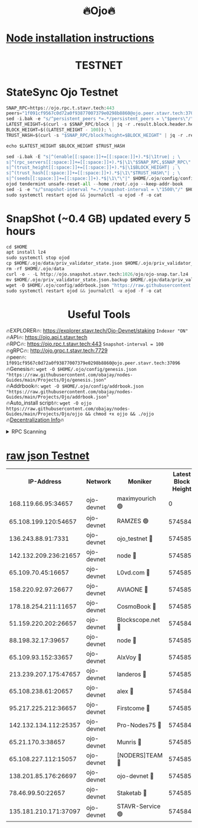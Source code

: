 <h1 align="center"> 🔥Ojo🔥</h1>

[Node installation instructions](https://github.com/obajay/nodes-Guides/tree/main/Projects/Ojo)
=

<h1 align="center"> TESTNET</h1>

# StateSync Ojo Testnet
```python
SNAP_RPC=https://ojo.rpc.t.stavr.tech:443
peers="1f091cf9567c0d72a0f93877007379e0298b8860@ojo.peer.stavr.tech:37096"
sed -i.bak -e "s/^persistent_peers *=.*/persistent_peers = \"$peers\"/" $HOME/.ojo/config/config.toml
LATEST_HEIGHT=$(curl -s $SNAP_RPC/block | jq -r .result.block.header.height); \
BLOCK_HEIGHT=$((LATEST_HEIGHT - 100)); \
TRUST_HASH=$(curl -s "$SNAP_RPC/block?height=$BLOCK_HEIGHT" | jq -r .result.block_id.hash)

echo $LATEST_HEIGHT $BLOCK_HEIGHT $TRUST_HASH

sed -i.bak -E "s|^(enable[[:space:]]+=[[:space:]]+).*$|\1true| ; \
s|^(rpc_servers[[:space:]]+=[[:space:]]+).*$|\1\"$SNAP_RPC,$SNAP_RPC\"| ; \
s|^(trust_height[[:space:]]+=[[:space:]]+).*$|\1$BLOCK_HEIGHT| ; \
s|^(trust_hash[[:space:]]+=[[:space:]]+).*$|\1\"$TRUST_HASH\"| ; \
s|^(seeds[[:space:]]+=[[:space:]]+).*$|\1\"\"|" $HOME/.ojo/config/config.toml
ojod tendermint unsafe-reset-all --home /root/.ojo --keep-addr-book
sed -i -e "s/^snapshot-interval *=.*/snapshot-interval = \"1500\"/" $HOME/.ojo/config/app.toml
sudo systemctl restart ojod && journalctl -u ojod -f -o cat
```
# SnapShot (~0.4 GB) updated every 5 hours
```python
cd $HOME
apt install lz4
sudo systemctl stop ojod
cp $HOME/.ojo/data/priv_validator_state.json $HOME/.ojo/priv_validator_state.json.backup
rm -rf $HOME/.ojo/data
curl -o - -L http://ojo.snapshot.stavr.tech:1026/ojo/ojo-snap.tar.lz4 | lz4 -c -d - | tar -x -C $HOME/.ojo --strip-components 2
mv $HOME/.ojo/priv_validator_state.json.backup $HOME/.ojo/data/priv_validator_state.json
wget -O $HOME/.ojo/config/addrbook.json "https://raw.githubusercontent.com/obajay/nodes-Guides/main/Projects/Ojo/addrbook.json"
sudo systemctl restart ojod && journalctl -u ojod -f -o cat
```
 <h1 align="center"> Useful Tools</h1>

🔥EXPLORER🔥:        https://explorer.stavr.tech/Ojo-Devnet/staking        `Indexer "ON"` \
🔥API🔥:                     https://ojo.api.t.stavr.tech \
🔥RPC🔥:                    https://ojo.rpc.t.stavr.tech:443              `Snapshot-interval = 100` \
🔥gRPC🔥:                  http://ojo.grpc.t.stavr.tech:7729 \
🔥peer🔥:                   `1f091cf9567c0d72a0f93877007379e0298b8860@ojo.peer.stavr.tech:37096` \
🔥Genesis🔥:    ```wget -O $HOME/.ojo/config/genesis.json "https://raw.githubusercontent.com/obajay/nodes-Guides/main/Projects/Ojo/genesis.json"``` \
🔥Addrbook🔥:    ```wget -O $HOME/.ojo/config/addrbook.json "https://raw.githubusercontent.com/obajay/nodes-Guides/main/Projects/Ojo/addrbook.json"``` \
🔥Auto_install script🔥: ```wget -O ojjo https://raw.githubusercontent.com/obajay/nodes-Guides/main/Projects/Ojo/ojjo && chmod +x ojjo && ./ojjo``` \
🔥[Decentralization Info](https://github.com/obajay/StateSync-snapshots/tree/main/Projects/Ojo/Decentralization)🔥



<details>
<summary>RPC Scanning</summary>

<h2 align="center"> We scan nodes in real time every 4 hours. And we provide the final result of RPC endpoints.
We cannot influence the operation of these nodes in any way. </h2>


```python
If Voting Power is higher than 0 --> then the Node is a validator of the network and may be subject to attack and be a potential threat to the chain.
```
```python
We marked such validators with a red symbol
```

</details>

[raw json Testnet](https://rpc-check.ojot.stavr.tech/ojot/rpc-ojot-result.json)
=


<table><tr><th>IP-Address</th><th>Network</th><th>Moniker</th><th>Latest Block Height</th><th>Earliest Block Height</th><th>Catching Up</th><th>Tx Index</th><th>Voting Power</th><th>Scan Time</th></tr><tr><td>168.119.66.95:34657</td><td>ojo-devnet</td><td>maximyourich 🟢</td><td>0</td><td>0</td><td>False</td><td>on</td><td>0</td><td>2024-03-05T22:23:15.942369029UTC</td></tr><tr><td>65.108.199.120:54657</td><td>ojo-devnet</td><td>RAMZES 🟢</td><td>5745849</td><td>306156</td><td>False</td><td>on</td><td>0</td><td>2024-03-05T22:23:15.654024921UTC</td></tr><tr><td>136.243.88.91:7331</td><td>ojo-devnet</td><td>ojo_testnet 🔴</td><td>5745850</td><td>308845</td><td>False</td><td>on</td><td>1000</td><td>2024-03-05T22:23:23.456964232UTC</td></tr><tr><td>142.132.209.236:21657</td><td>ojo-devnet</td><td>node 🔴</td><td>5745852</td><td>350001</td><td>False</td><td>on</td><td>1999</td><td>2024-03-05T22:23:34.729328718UTC</td></tr><tr><td>65.109.70.45:16657</td><td>ojo-devnet</td><td>L0vd.com 🔴</td><td>5745854</td><td>695918</td><td>False</td><td>off</td><td>998</td><td>2024-03-05T22:23:42.489210270UTC</td></tr><tr><td>158.220.92.97:26677</td><td>ojo-devnet</td><td>AVIAONE 🔴</td><td>5745852</td><td>2754001</td><td>False</td><td>on</td><td>19926</td><td>2024-03-05T22:23:31.923784673UTC</td></tr><tr><td>178.18.254.211:11657</td><td>ojo-devnet</td><td>CosmoBook 🔴</td><td>5745853</td><td>4392001</td><td>False</td><td>off</td><td>1047</td><td>2024-03-05T22:23:37.067300829UTC</td></tr><tr><td>51.159.220.202:26657</td><td>ojo-devnet</td><td>Blockscope.net 🔴</td><td>5745849</td><td>4425001</td><td>False</td><td>on</td><td>2025</td><td>2024-03-05T22:23:15.003841220UTC</td></tr><tr><td>88.198.32.17:39657</td><td>ojo-devnet</td><td>node 🔴</td><td>5745853</td><td>4710001</td><td>False</td><td>on</td><td>103335</td><td>2024-03-05T22:23:39.310912470UTC</td></tr><tr><td>65.109.93.152:33657</td><td>ojo-devnet</td><td>AlxVoy 🔴</td><td>5745852</td><td>4943001</td><td>False</td><td>on</td><td>4491415</td><td>2024-03-05T22:23:34.509130948UTC</td></tr><tr><td>213.239.207.175:47657</td><td>ojo-devnet</td><td>landeros 🔴</td><td>5745852</td><td>4967924</td><td>False</td><td>off</td><td>11083</td><td>2024-03-05T22:23:32.139042217UTC</td></tr><tr><td>65.108.238.61:20657</td><td>ojo-devnet</td><td>alex 🔴</td><td>5745849</td><td>5131001</td><td>False</td><td>on</td><td>11359</td><td>2024-03-05T22:23:15.332969034UTC</td></tr><tr><td>95.217.225.212:36657</td><td>ojo-devnet</td><td>Firstcome 🔴</td><td>5745850</td><td>5251946</td><td>False</td><td>on</td><td>13566</td><td>2024-03-05T22:23:21.199563320UTC</td></tr><tr><td>142.132.134.112:25357</td><td>ojo-devnet</td><td>Pro-Nodes75 🔴</td><td>5745849</td><td>5645849</td><td>False</td><td>on</td><td>24651</td><td>2024-03-05T22:23:18.535559195UTC</td></tr><tr><td>65.21.170.3:38657</td><td>ojo-devnet</td><td>Munris 🔴</td><td>5745850</td><td>5645850</td><td>False</td><td>off</td><td>20123</td><td>2024-03-05T22:23:20.874567311UTC</td></tr><tr><td>65.108.227.112:15057</td><td>ojo-devnet</td><td>[NODERS]TEAM 🔴</td><td>5745854</td><td>5645854</td><td>False</td><td>off</td><td>9999</td><td>2024-03-05T22:23:41.907000014UTC</td></tr><tr><td>138.201.85.176:26697</td><td>ojo-devnet</td><td>ojo-devnet 🔴</td><td>5745854</td><td>5645854</td><td>False</td><td>on</td><td>1000024000</td><td>2024-03-05T22:23:42.174877666UTC</td></tr><tr><td>78.46.99.50:22657</td><td>ojo-devnet</td><td>Staketab 🔴</td><td>5745854</td><td>5668501</td><td>False</td><td>on</td><td>1276</td><td>2024-03-05T22:23:42.703354293UTC</td></tr><tr><td>135.181.210.171:37097</td><td>ojo-devnet</td><td>STAVR-Service 🟢</td><td>5745849</td><td>5744301</td><td>False</td><td>on</td><td>0</td><td>2024-03-05T22:23:16.254878930UTC</td></tr></table>
